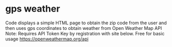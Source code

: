 # gps weather
Code displays a simple HTML page to obtain the zip code from the user and then uses gps coordinates to obtain weather from Open Weather Map API
Note: Requires API Token Key by registration with site below. Free for basic usage
https://openweathermap.org/api
